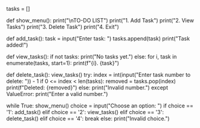 tasks = []

def show_menu():
    print("\nTO-DO LIST")
    print("1. Add Task")
    print("2. View Tasks")
    print("3. Delete Task")
    print("4. Exit")

def add_task():
    task = input("Enter task: ")
    tasks.append(task)
    print("Task added!")

def view_tasks():
    if not tasks:
        print("No tasks yet.")
    else:
        for i, task in enumerate(tasks, start=1):
            print(f"{i}. {task}")

def delete_task():
    view_tasks()
    try:
        index = int(input("Enter task number to delete: ")) - 1
        if 0 <= index < len(tasks):
            removed = tasks.pop(index)
            print(f"Deleted: {removed}")
        else:
            print("Invalid number.")
    except ValueError:
        print("Enter a valid number.")

while True:
    show_menu()
    choice = input("Choose an option: ")
    if choice == '1':
        add_task()
    elif choice == '2':
        view_tasks()
    elif choice == '3':
        delete_task()
    elif choice == '4':
        break
    else:
        print("Invalid choice.")
